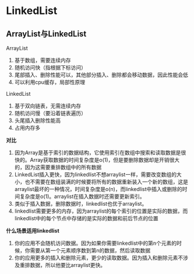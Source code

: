 # LinkedList

## ArrayList与LinkedList

ArrayList

1. 基于数组，需要连续内存
2. 随机访问快（指根据下标访问）
3. 尾部插入、删除性能可以，其他部分插入、删除都会移动数据，因此性能会低
4. 可以利用cpu缓存，局部性原理

LinkedList

1. 基于双向链表，无需连续内存
2. 随机访问慢（要沿着链表遍历）
3. 头尾插入删除性能高
4. 占用内存多



**对比**

1. 因为Array是基于索引的数据结构，它使用索引在数组中搜索和读取数据是很快的。Array获取数据的时间复杂度是o(1)，但是要删除数据却是开销很大的，因为这需要重排数组中的所有数据
2. LinkedList插入更快，因为linkedlist不想arraylist一样，需要改变数组的大小，也不需要在数组装满的时候要将所有的数据重新装入一个新的数组，这是arraylist最坏的一种情况，时间复杂度是o(n)，而linkedlist中插入或删除的时间复杂度是o(1)。arraylist在插入数据时还需要更新索引。
3. 类似于插入数据，删除数据时，linkedlist也优于arraylist。
4. linkedlist需要更多的内存，因为arraylist的每个索引的位置是实际的数据，而linkedlist中的每个节点中存储的是实际的数据和前后节点的位置

**什么场景适用linkedlist**

1. 你的应用不会随机访问数据。因为如果你需要linkedlist中的第n个元素的时候，你需要从第一个元素顺序数到第n的数据，然后读取数据
2. 你的应用更多的插入和删除元素，更少的读取数据。因为插入和删除元素不涉及重排数据，所以他要比arraylist更快。